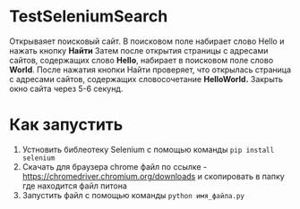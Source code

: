 # TestSeleniumSearch

 Открываяет поисковый сайт. В поисковом поле набирает слово Hello и нажать кнопку __Найти__
 Затем после открытия страницы с адресами сайтов, содержащих слово __Hello__, набирает в поисковом поле слово __World__.
 После нажатия кнопки Найти проверяет, что открылась страница с адресами сайтов, содержащих словосочетание __HelloWorld.__
 Закрыть окно сайта через 5-6 секунд.

 # Как запустить

1. Устновить библеотеку Selenium с помощью команды `pip install selenium`
2. Скачать для браузера chrome файл по ссылке - https://chromedriver.chromium.org/downloads и скопировать в папку где находится файл питона
3. Запустить файл с помощью команды `python имя_файла.py`
